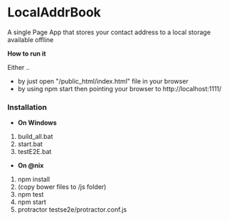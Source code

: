 LocalAddrBook
=============

A single Page App that stores your contact address to a local storage available offline


__How to run it__ 

Either ..
* by just open "/public_html/index.html" file in your browser 
* by using npm start then pointing your browser to http://localhost:1111/


### Installation
* __On Windows__
1. build_all.bat 
1. start.bat
1. testE2E.bat

* __On @nix__
1. npm install
1. (copy bower files to /js folder)
1. npm test
1. npm start
1. protractor testse2e/protractor.conf.js



